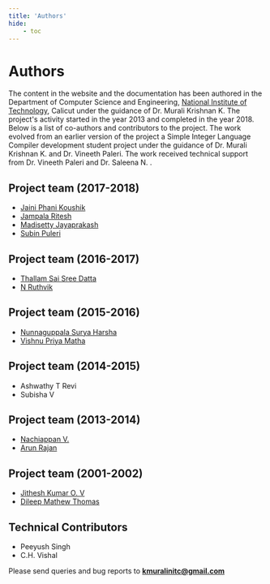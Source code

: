 ```yaml
---
title: 'Authors'
hide:
    - toc
---
```

# Authors

The content in the website and the documentation has been authored in the Department of Computer Science and Engineering, [National Institute of Technology](http://nitc.ac.in), Calicut under the guidance of Dr. Murali Krishnan K. The project's activity started in the year 2013 and completed in the year 2018. Below is a list of co-authors and contributors to the project. The work evolved from an earlier version of the project a Simple Integer Language Compiler development student project under the guidance of Dr. Murali Krishnan K. and Dr. Vineeth Paleri. The work received technical support from Dr. Vineeth Paleri and Dr. Saleena N. .

## Project team (2017-2018)
- [Jaini Phani Koushik](#)
- [Jampala Ritesh](#)
- [Madisetty Jayaprakash](#)
- [Subin Puleri](#)

## Project team (2016-2017)
- [Thallam Sai Sree Datta](https://www.linkedin.com/in/dattathallam)
- [N Ruthvik](https://www.linkedin.com/in/n-ruthviik-0a0539100)

## Project team (2015-2016)
- [Nunnaguppala Surya Harsha](https://www.linkedin.com/in/suryaharshanunnaguppala)
- [Vishnu Priya Matha](https://in.linkedin.com/in/vishnupriyamatha)

## Project team (2014-2015)
- Ashwathy T Revi
- Subisha V

## Project team (2013-2014)
- [Nachiappan V.](http://www.linkedin.com/in/nachivpn)
- [Arun Rajan](http://in.linkedin.com/pub/arun-rajan-sharma/39/291/8a5)

## Project team (2001-2002)
- [Jithesh Kumar O. V](#)
- [Dileep Mathew Thomas](#)

## Technical Contributors
- Peeyush Singh
- C.H. Vishal

Please send queries and bug reports to **kmuralinitc@gmail.com**
